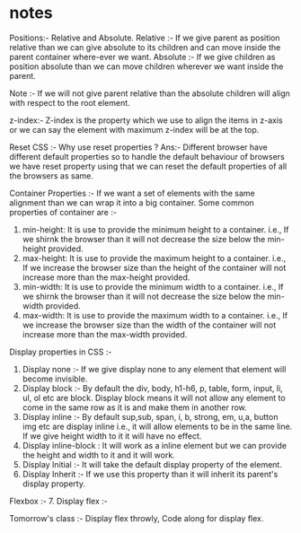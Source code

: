 # notes
Positions:- 
Relative and Absolute.
Relative :- If we give parent as position relative than we can give absolute to its children and can move inside the parent container where-ever we want.
Absolute :- If we give children as position absolute than we can move children wherever we want inside the parent.

Note :- If we will not give parent relative than the absolute children will align with respect to the root element.

z-index:- Z-index is the property which we use to align the items in z-axis or we can say the element with maximum z-index will be at the top.


Reset CSS :- 
Why use reset properties ?
Ans:- Different browser have different default properties so to handle the default behaviour of browsers we have reset property using that we can reset the default properties of all the browsers as same.


Container Properties :- 
If we want a set of elements with the same alignment than we can wrap it into a big container.
Some common properties of container are :- 
1. min-height: It is use to provide the minimum height to a container. i.e., If we shirnk the browser than it will not decrease the size below the min-height provided.
2. max-height: It is use to provide the maximum height to a container. i.e., If we increase the browser size than the height of the container will not increase more than the max-height provided.
1. min-width: It is use to provide the minimum width to a container. i.e., If we shirnk the browser than it will not decrease the size below the min-width provided.
2. max-width: It is use to provide the maximum width to a container. i.e., If we increase the browser size than the width of the container will not increase more than the max-width provided.


Display properties in CSS :-
1. Display none :- If we give display none to any element that element will become invisible.
2. Display block :- By default the div, body, h1-h6, p, table, form, input, li, ul, ol etc are block. Display block means it will not allow any element to come in the same row as it is and make them in another row.
3. Display inline :- By default sup,sub, span, i, b, strong, em, u,a, button img etc are display inline i.e., it will allow elements to be in the same line. If we give height width to it it will have no effect.
4. Display inline-block : It will work as a inline element but we can provide the height and width to it and it will work.
5. Display Initial :- It will take the default display property of the element.
6. Display Inherit :- If we use this property than it will inherit its parent's display property.

Flexbox :- 
7. Display flex :- 


Tomorrow's class :- 
Display flex throwly, Code along for display flex.
 

